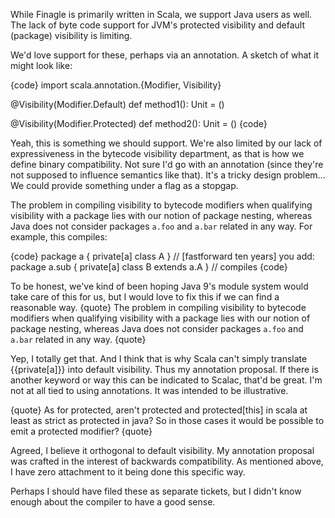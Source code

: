 While Finagle is primarily written in Scala, we support Java users as well. The lack of byte code support for JVM's protected visibility and default (package) visibility is limiting. 

We'd love support for these, perhaps via an annotation. A sketch of what it might look like:

{code}
import scala.annotation.{Modifier, Visibility}

@Visibility(Modifier.Default)
def method1(): Unit = ()

@Visibility(Modifier.Protected)
def method2(): Unit = ()
{code}

Yeah, this is something we should support. We're also limited by our lack of expressiveness in the bytecode visibility department, as that is how we define binary compatibility. Not sure I'd go with an annotation (since they're not supposed to influence semantics like that). It's a tricky design problem... We could provide something under a flag as a stopgap.

The problem in compiling visibility to bytecode modifiers when qualifying visibility with a package lies with our notion of package nesting, whereas Java does not consider packages `a.foo` and `a.bar` related in any way. For example, this compiles:

{code}
package a { private[a] class A }
// [fastforward ten years] you add:
package a.sub { private[a] class B extends a.A } // compiles
{code}

To be honest, we've kind of been hoping Java 9's module system would take care of this for us, but I would love to fix this if we can find a reasonable way.
{quote}
The problem in compiling visibility to bytecode modifiers when qualifying visibility with a package lies with our notion of package nesting, whereas Java does not consider packages `a.foo` and `a.bar` related in any way. 
{quote}

Yep, I totally get that. And I think that is why Scala can't simply translate {{private\[a\]}} into default visibility. Thus my annotation proposal. If there is another keyword or way this can be indicated to Scalac, that'd be great. I'm not at all tied to using annotations. It was intended to be illustrative.

{quote}
As for protected, aren't protected and protected\[this\] in scala at least as strict as protected in java?
So in those cases it would be possible to emit a protected modifier?
{quote}

Agreed, I believe it orthogonal to default visibility. My annotation proposal was crafted in the interest of backwards compatibility. As mentioned above, I have zero attachment to it being done this specific way.

Perhaps I should have filed these as separate tickets, but I didn't know enough about the compiler to have a good sense.
